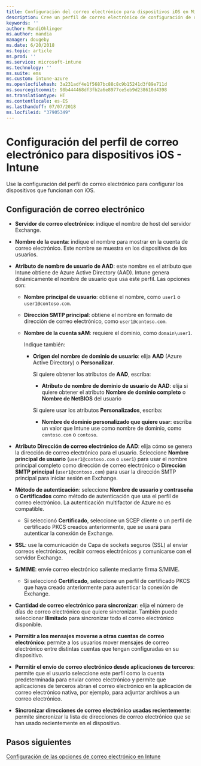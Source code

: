 ```yaml
---
title: Configuración del correo electrónico para dispositivos iOS en Microsoft Intune - Azure | Microsoft Docs
description: Cree un perfil de correo electrónico de configuración de dispositivos que use servidores de Exchange y recupere los atributos de Azure Active Directory. También puede habilitar SSL, autenticar a los usuarios con certificados o con el nombre de usuario y contraseña, y sincronizar el correo electrónico en dispositivos iOS con Microsoft Intune.
keywords: ''
author: MandiOhlinger
ms.author: mandia
manager: dougeby
ms.date: 6/20/2018
ms.topic: article
ms.prod: ''
ms.service: microsoft-intune
ms.technology: ''
ms.suite: ems
ms.custom: intune-azure
ms.openlocfilehash: 3a231adf4e1f5687bc88c8c9b15241d3f89e711d
ms.sourcegitcommit: 98b444468df3fb2a6e8977ce5eb9d238610d4398
ms.translationtype: HT
ms.contentlocale: es-ES
ms.lasthandoff: 07/07/2018
ms.locfileid: "37905349"
---
```

# <a name="email-profile-settings-for-ios-devices---intune"></a>Configuración del perfil de correo electrónico para dispositivos iOS - Intune

Use la configuración del perfil de correo electrónico para configurar los dispositivos que funcionan con iOS.

## <a name="email-settings"></a>Configuración de correo electrónico

- **Servidor de correo electrónico**: indique el nombre de host del servidor Exchange.
- **Nombre de la cuenta**: indique el nombre para mostrar en la cuenta de correo electrónico. Este nombre se muestra en los dispositivos de los usuarios.
- **Atributo de nombre de usuario de AAD**: este nombre es el atributo que Intune obtiene de Azure Active Directory (AAD). Intune genera dinámicamente el nombre de usuario que usa este perfil. Las opciones son:
  - **Nombre principal de usuario**: obtiene el nombre, como `user1` o `user1@contoso.com`.
  - **Dirección SMTP principal**: obtiene el nombre en formato de dirección de correo electrónico, como `user1@contoso.com`.
  - **Nombre de la cuenta sAM**: requiere el dominio, como `domain\user1`.

    Indique también:  
    - **Origen del nombre de dominio de usuario**: elija **AAD** (Azure Active Directory) o **Personalizar**.

      Si quiere obtener los atributos de **AAD**, escriba:
      - **Atributo de nombre de dominio de usuario de AAD**: elija si quiere obtener el atributo **Nombre de dominio completo** o **Nombre de NetBIOS** del usuario

      Si quiere usar los atributos **Personalizados**, escriba:
      - **Nombre de dominio personalizado que quiere usar**: escriba un valor que Intune use como nombre de dominio, como `contoso.com` o `contoso`.

- **Atributo Dirección de correo electrónico de AAD**: elija cómo se genera la dirección de correo electrónico para el usuario. Seleccione **Nombre principal de usuario** (`user1@contoso.com` o `user1`) para usar el nombre principal completo como dirección de correo electrónico o **Dirección SMTP principal** (`user1@contoso.com`) para usar la dirección SMTP principal para iniciar sesión en Exchange.
- **Método de autenticación**: seleccione **Nombre de usuario y contraseña** o **Certificados** como método de autenticación que usa el perfil de correo electrónico. La autenticación multifactor de Azure no es compatible.
  - Si seleccionó **Certificado**, seleccione un SCEP cliente o un perfil de certificado PKCS creados anteriormente, que se usará para autenticar la conexión de Exchange.
- **SSL**: use la comunicación de Capa de sockets seguros (SSL) al enviar correos electrónicos, recibir correos electrónicos y comunicarse con el servidor Exchange.
- **S/MIME**: envíe correo electrónico saliente mediante firma S/MIME.
  - Si seleccionó **Certificado**, seleccione un perfil de certificado PKCS que haya creado anteriormente para autenticar la conexión de Exchange.
- **Cantidad de correo electrónico para sincronizar**: elija el número de días de correo electrónico que quiere sincronizar. También puede seleccionar **Ilimitado** para sincronizar todo el correo electrónico disponible.
- **Permitir a los mensajes moverse a otras cuentas de correo electrónico**: permite a los usuarios mover mensajes de correo electrónico entre distintas cuentas que tengan configuradas en su dispositivo.
- **Permitir el envío de correo electrónico desde aplicaciones de terceros**: permite que el usuario seleccione este perfil como la cuenta predeterminada para enviar correo electrónico y permite que aplicaciones de terceros abran el correo electrónico en la aplicación de correo electrónico nativa, por ejemplo, para adjuntar archivos a un correo electrónico.
- **Sincronizar direcciones de correo electrónico usadas recientemente**: permite sincronizar la lista de direcciones de correo electrónico que se han usado recientemente en el dispositivo.

## <a name="next-steps"></a>Pasos siguientes
[Configuración de las opciones de correo electrónico en Intune](email-settings-configure.md)

